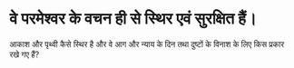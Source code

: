 # वे परमेश्वर के वचन ही से स्थिर एवं सुरक्षित हैं।
आकाश और पृथ्वी कैसे स्थिर है और वे आग और न्याय के दिन तथा दुष्टों के विनाश के लिए किस प्रकार रखे गए हैं?
